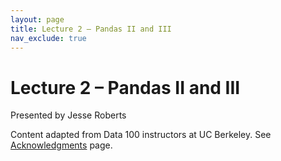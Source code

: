 ```yaml
---
layout: page
title: Lecture 2 – Pandas II and III
nav_exclude: true
---
```


# Lecture 2 – Pandas II and III

Presented by Jesse Roberts

<!-- - [slides](https://docs.google.com/presentation/d/1uYlVZBingyLPqwZ_xjLqX3BG9wk70ZvL_Lr0-T6sWkI/edit?usp=sharing){:target="_blank"} -->

<!-- - [code](https://data100.datahub.berkeley.edu/hub/user-redirect/git-pull?repo=https%3A%2F%2Fgithub.com%2FDS-100%2Ffa24-student&urlpath=tree%2Ffa24-student%2Flecture%2Flec03%2Flec03.ipynb&branch=main){:target="_blank"}
- [code HTML](../../resources/assets/lectures/lec03/lec03.html){:target="_blank"}
- [recording](https://youtu.be/-UDZZZ7Xgc0) -->


Content adapted from Data 100 instructors at UC Berkeley. See [Acknowledgments](../../acks) page.